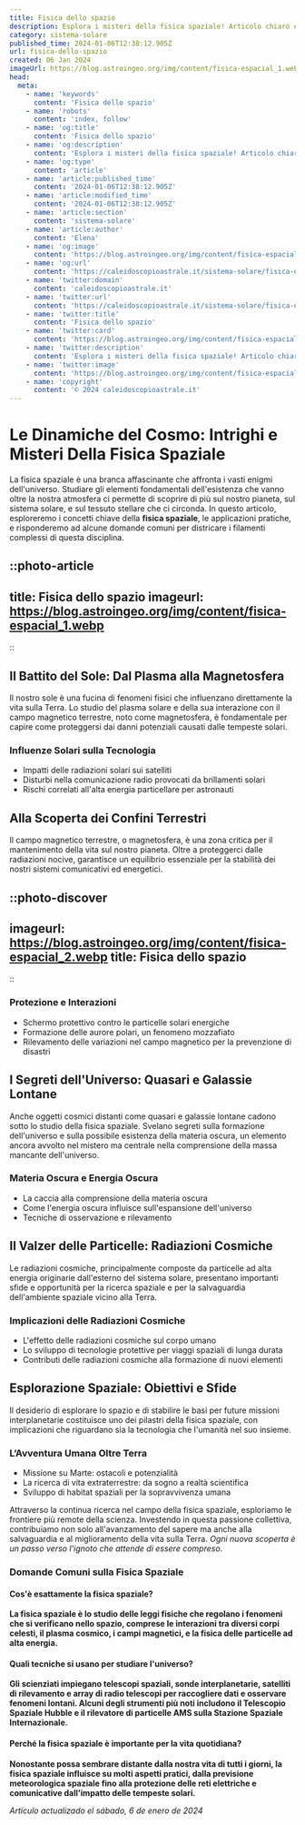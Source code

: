 ```yaml
---
title: Fisica dello spazio
description: Esplora i misteri della fisica spaziale! Articolo chiaro e coinvolgente sulle ultime scoperte e teorie cosmiche. Apri la porta delluniverso ora!
category: sistema-solare
published_time: 2024-01-06T12:38:12.905Z
url: fisica-dello-spazio
created: 06 Jan 2024
imageUrl: https://blog.astroingeo.org/img/content/fisica-espacial_1.webp
head:
  meta:
    - name: 'keywords'
      content: 'Fisica dello spazio'
    - name: 'robots'
      content: 'index, follow'
    - name: 'og:title'
      content: 'Fisica dello spazio'
    - name: 'og:description'
      content: 'Esplora i misteri della fisica spaziale! Articolo chiaro e coinvolgente sulle ultime scoperte e teorie cosmiche. Apri la porta delluniverso ora!'
    - name: 'og:type'
      content: 'article'
    - name: 'article:published_time'
      content: '2024-01-06T12:38:12.905Z'
    - name: 'article:modified_time'
      content: '2024-01-06T12:38:12.905Z'
    - name: 'article:section'
      content: 'sistema-solare'
    - name: 'article:author'
      content: 'Elena'
    - name: 'og:image'
      content: 'https://blog.astroingeo.org/img/content/fisica-espacial_1.webp'
    - name: 'og:url'
      content: 'https://caleidoscopioastrale.it/sistema-solare/fisica-dello-spazio'
    - name: 'twitter:domain'
      content: 'caleidoscopioastrale.it'
    - name: 'twitter:url'
      content: 'https://caleidoscopioastrale.it/sistema-solare/fisica-dello-spazio'
    - name: 'twitter:title'
      content: 'Fisica dello spazio'
    - name: 'twitter:card'
      content: 'https://blog.astroingeo.org/img/content/fisica-espacial_1.webp'
    - name: 'twitter:description'
      content: 'Esplora i misteri della fisica spaziale! Articolo chiaro e coinvolgente sulle ultime scoperte e teorie cosmiche. Apri la porta delluniverso ora!'
    - name: 'twitter:image'
      content: 'https://blog.astroingeo.org/img/content/fisica-espacial_1.webp'
    - name: 'copyright'
      content: '© 2024 caleidoscopioastrale.it'
---
```

# Le Dinamiche del Cosmo: Intrighi e Misteri Della Fisica Spaziale

La fisica spaziale è una branca affascinante che affronta i vasti enigmi dell'universo. Studiare gli elementi fondamentali dell'esistenza che vanno oltre la nostra atmosfera ci permette di scoprire di più sul nostro pianeta, sul sistema solare, e sul tessuto stellare che ci circonda. In questo articolo, esploreremo i concetti chiave della **fisica spaziale**, le applicazioni pratiche, e risponderemo ad alcune domande comuni per districare i filamenti complessi di questa disciplina.

::photo-article
---
title: Fisica dello spazio
imageurl: https://blog.astroingeo.org/img/content/fisica-espacial_1.webp
---
::

## Il Battito del Sole: Dal Plasma alla Magnetosfera

Il nostro sole è una fucina di fenomeni fisici che influenzano direttamente la vita sulla Terra. Lo studio del plasma solare e della sua interazione con il campo magnetico terrestre, noto come magnetosfera, è fondamentale per capire come proteggersi dai danni potenziali causati dalle tempeste solari.

### **Influenze Solari sulla Tecnologia**

- Impatti delle radiazioni solari sui satelliti
- Disturbi nella comunicazione radio provocati da brillamenti solari
- Rischi correlati all'alta energia particellare per astronauti 

## Alla Scoperta dei Confini Terrestri

Il campo magnetico terrestre, o magnetosfera, è una zona critica per il mantenimento della vita sul nostro pianeta. Oltre a proteggerci dalle radiazioni nocive, garantisce un equilibrio essenziale per la stabilità dei nostri sistemi comunicativi ed energetici.

::photo-discover
---
imageurl: https://blog.astroingeo.org/img/content/fisica-espacial_2.webp
title: Fisica dello spazio
---
::

### **Protezione e Interazioni**

- Schermo protettivo contro le particelle solari energiche
- Formazione delle aurore polari, un fenomeno mozzafiato
- Rilevamento delle variazioni nel campo magnetico per la prevenzione di disastri

## I Segreti dell'Universo: Quasari e Galassie Lontane

Anche oggetti cosmici distanti come quasari e galassie lontane cadono sotto lo studio della fisica spaziale. Svelano segreti sulla formazione dell'universo e sulla possibile esistenza della materia oscura, un elemento ancora avvolto nel mistero ma centrale nella comprensione della massa mancante dell'universo.

### **Materia Oscura e Energia Oscura**

- La caccia alla comprensione della materia oscura
- Come l'energia oscura influisce sull'espansione dell'universo
- Tecniche di osservazione e rilevamento

## Il Valzer delle Particelle: Radiazioni Cosmiche

Le radiazioni cosmiche, principalmente composte da particelle ad alta energia originarie dall'esterno del sistema solare, presentano importanti sfide e opportunità per la ricerca spaziale e per la salvaguardia dell'ambiente spaziale vicino alla Terra.

### **Implicazioni delle Radiazioni Cosmiche**

- L'effetto delle radiazioni cosmiche sul corpo umano
- Lo sviluppo di tecnologie protettive per viaggi spaziali di lunga durata
- Contributi delle radiazioni cosmiche alla formazione di nuovi elementi

## Esplorazione Spaziale: Obiettivi e Sfide

Il desiderio di esplorare lo spazio e di stabilire le basi per future missioni interplanetarie costituisce uno dei pilastri della fisica spaziale, con implicazioni che riguardano sia la tecnologia che l'umanità nel suo insieme.

### **L’Avventura Umana Oltre Terra**

- Missione su Marte: ostacoli e potenzialità
- La ricerca di vita extraterrestre: da sogno a realtà scientifica
- Sviluppo di habitat spaziali per la sopravvivenza umana

Attraverso la continua ricerca nel campo della fisica spaziale, esploriamo le frontiere più remote della scienza. Investendo in questa passione collettiva, contribuiamo non solo all'avanzamento del sapere ma anche alla salvaguardia e al miglioramento della vita sulla Terra. _Ogni nuova scoperta è un passo verso l'ignoto che attende di essere compreso_.

### Domande Comuni sulla Fisica Spaziale

#### Cos'è esattamente la fisica spaziale?
**La fisica spaziale è lo studio delle leggi fisiche che regolano i fenomeni che si verificano nello spazio, comprese le interazioni tra diversi corpi celesti, il plasma cosmico, i campi magnetici, e la fisica delle particelle ad alta energia.**

#### Quali tecniche si usano per studiare l'universo?
**Gli scienziati impiegano telescopi spaziali, sonde interplanetarie, satelliti di rilevamento e array di radio telescopi per raccogliere dati e osservare fenomeni lontani. Alcuni degli strumenti più noti includono il Telescopio Spaziale Hubble e il rilevatore di particelle AMS sulla Stazione Spaziale Internazionale.**

#### Perché la fisica spaziale è importante per la vita quotidiana?
**Nonostante possa sembrare distante dalla nostra vita di tutti i giorni, la fisica spaziale influisce su molti aspetti pratici, dalla previsione meteorologica spaziale fino alla protezione delle reti elettriche e comunicative dall'impatto delle tempeste solari.**

_Artículo actualizado el sábado, 6 de enero de 2024_